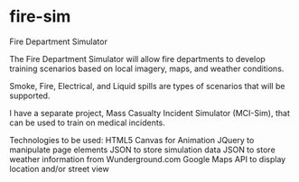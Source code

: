 fire-sim
========

Fire Department Simulator

The Fire Department Simulator will allow fire departments to develop training scenarios based on local imagery, maps, and weather conditions.

Smoke, Fire, Electrical, and Liquid spills are types of scenarios that will be supported.

I have a separate project, Mass Casualty Incident Simulator (MCI-Sim), that can be used to train on medical incidents.

Technologies to be used:
HTML5 Canvas for Animation
JQuery to manipulate page elements
JSON to store simulation data
JSON to store weather information from Wunderground.com
Google Maps API to display location and/or street view
